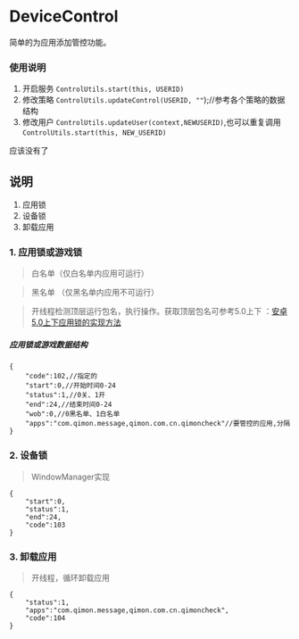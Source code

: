 # DeviceControl
简单的为应用添加管控功能。

### 使用说明
1. 开启服务 `ControlUtils.start(this, USERID)`
2. 修改策略 `ControlUtils.updateControl(USERID, ""`);//参考各个策略的数据结构
3. 修改用户 `ControlUtils.updateUser(context,NEWUSERID)`,也可以重复调用`ControlUtils.start(this, NEW_USERID)`

应该没有了

## 说明
1. 应用锁
2. 设备锁
3. 卸载应用
### 1. 应用锁或游戏锁
  > 白名单（仅白名单内应用可运行）

  > 黑名单  （仅黑名单内应用不可运行）

> 开线程检测顶层运行包名，执行操作。获取顶层包名可参考5.0上下 ：[安卓5.0上下应用锁的实现方法](http://www.jianshu.com/p/6692f41bcc67)

##### 应用锁或游戏数据结构
```
{
    "code":102,//指定的
    "start":0,//开始时间0-24
    "status":1,//0关、1开
    "end":24,//结束时间0-24
    "wob":0,//0黑名单、1白名单
    "apps":"com.qimon.message,qimon.com.cn.qimoncheck"//要管控的应用,分隔
}
```


### 2. 设备锁
  > WindowManager实现

```
{
    "start":0,
    "status":1,
    "end":24,
    "code":103
}
```


### 3. 卸载应用
> 开线程，循环卸载应用

```
{
    "status":1,
    "apps":"com.qimon.message,qimon.com.cn.qimoncheck",
    "code":104
}
```
